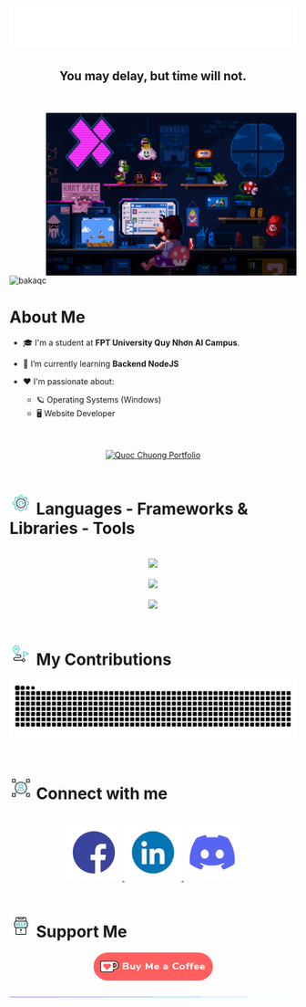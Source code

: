 <h1 align="center">
    <img src="img/intro.svg"/>
</h1>
<h2 align="center">You may delay, but time will not.</h2>
<br/>

<br/>
<img align="right" alt="Coding" width="440" height="285" src="img/mario_banner.gif">
<p align="left"> <img src="https://komarev.com/ghpvc/?username=bakaqc&label=Profile%20views&color=0e75b6&style=flat" alt="bakaqc" /> </p>
<h1> About Me </h1>

- 🎓 I'm a student at **FPT University Quy Nhơn AI Campus**.

- 🔭 I’m currently learning **Backend NodeJS**

- ❤️ I'm passionate about:
  - 🪐 Operating Systems (Windows)
  - 🖥️ Website Developer
<br/>
<br/>
<div align="center">
    <a href="https://bakaqc.github.io" target="_blank" rel="noreferrer">
        <img align="center" src="https://img.shields.io/badge/Portfolio-FF5722?style=for-the-badge&logo=todoist&logoColor=white" height="50" width="210" target="_blank" alt="Quoc Chuong Portfolio" />
    </a>
</div>

<br/>
<h1> <img src="img/tool_animated.gif" width="40" height="40"/> Languages - Frameworks & Libraries - Tools </h1>

<br/>
<div align="center">
    <img src="https://skillicons.dev/icons?i=java,javascript,ts,c,html,pug,css,sass,kotlin" /><br/><br/>
    <img src="https://skillicons.dev/icons?i=react,nextjs,redux,hibernate,bootstrap,tailwind,nodejs,express,nestjs,prisma,mongo,mysql,postgresql" /><br/><br/>
    <img src="https://skillicons.dev/icons?i=maven,vite,yarn,npm,pnpm,docker,firebase,supabase,postman,vscode,github,git,azure,androidstudio,figma" /><br>
</div>

<br/>
<h1> <img src="img/clock.gif" width="40px" height="40px"> My Contributions </h1>

<div align=center>
    <img alt="snake eating my contributions" src="https://raw.githubusercontent.com/bakaqc/bakaqc/output/github-contribution-grid-snake.svg" />
</div>

<br/>
<h1> <img src="img/connect.gif" width="40" height="40"/> Connect with me </h1>

<br/>
<div align="center">
  <a href="https://www.facebook.com/dqchuongbk" target="_blank">
    <img src="img/facebook.gif" width="100">
  </a>
  <a href="https://www.linkedin.com/in/bakaqc" target="_blank">
    <img src="img/linkedin.gif" width="100">
  </a>
  <a href="https://discord.gg/uGEvmrqD" target="_blank">
    <img src="img/discord.gif" width="100">
  </a>
</div>

<br/>

<h1> <img src="img/support.gif" width="40px" height="40px"> Support Me </h1>

<div align=center>
  <a href="https://ko-fi.com/bakaqc" target="_blank" rel="noreferrer">
    <img align="center" src="img/donate.png" height="50" width="210" alt="Donate to Quoc Chuong on Ko-fi" />
  </a>
</div>

<br/>
<img src="img/hr.gif">
